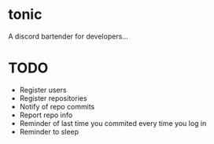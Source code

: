 # tonic
A discord bartender for developers...

# TODO

* Register users
* Register repositories
* Notify of repo commits
* Report repo info
* Reminder of last time you commited every time you log in
* Reminder to sleep